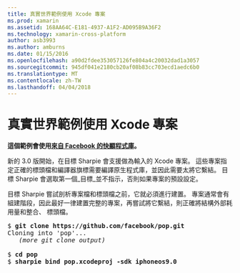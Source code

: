 ```yaml
---
title: 真實世界範例使用 Xcode 專案
ms.prod: xamarin
ms.assetid: 168AA64C-E181-4937-A1F2-AD095B9A36F2
ms.technology: xamarin-cross-platform
author: asb3993
ms.author: amburns
ms.date: 01/15/2016
ms.openlocfilehash: a90d2fdee353057126fe804a4c20032dad1a3057
ms.sourcegitcommit: 945df041e2180cb20af08b83cc703ecd1aedc6b0
ms.translationtype: MT
ms.contentlocale: zh-TW
ms.lasthandoff: 04/04/2018
---
```

# <a name="real-world-example-using-an-xcode-project"></a>真實世界範例使用 Xcode 專案


**這個範例會使用[來自 Facebook 的快顯程式庫](https://github.com/facebook/pop)。**

新的 3.0 版開始，在目標 Sharpie 會支援做為輸入的 Xcode 專案。 這些專案指定正確的標頭檔和編譯器旗標需要編譯原生程式庫，並因此需要太將它繫結。 目標 Sharpie 會選取第一個_目標_並不指示，否則如果專案的預設設定。

目標 Sharpie 嘗試剖析專案檔和標頭檔之前，它就必須進行建置。 專案通常會有組建階段，因此最好一律建置完整的專案，再嘗試將它繫結，則正確將結構外部耗用量和整合、 標頭檔。

<pre>$ <b>git clone https://github.com/facebook/pop.git</b>
Cloning into 'pop'...
   <em>(more git clone output)</em>

$ <b>cd pop</b>
$ <b>sharpie bind pop.xcodeproj -sdk iphoneos9.0</b></pre>

